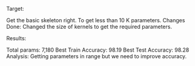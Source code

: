 
Target:

Get the basic skeleton right.
To get less than 10 K parameters.
Changes Done: Changed the size of kernels to get the required parameters.

Results:

Total params: 7,180
Best Train Accuracy: 98.19
Best Test Accuracy: 98.28
Analysis: Getting parameters in range but we need to improve accuracy.

